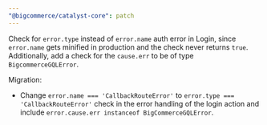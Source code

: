 ```yaml
---
"@bigcommerce/catalyst-core": patch
---
```


Check for `error.type` instead of `error.name` auth error in Login, since `error.name` gets minified in production and the check never returns `true`. Additionally, add a check for the `cause.err` to be of type `BigcommerceGQLError`.

Migration:

- Change `error.name === 'CallbackRouteError'` to `error.type === 'CallbackRouteError'` check in the error handling of the login action and include `error.cause.err instanceof BigCommerceGQLError`.
